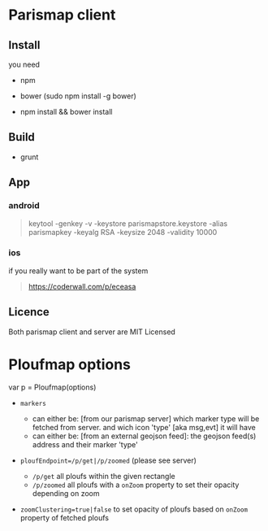 # Parismap client

## Install

you need

* npm
* bower (sudo npm install -g bower)

* npm install && bower install

## Build

- grunt

## App
### android
> keytool -genkey -v -keystore parismapstore.keystore -alias parismapkey -keyalg RSA -keysize 2048 -validity 10000

### ios
if you really want to be part of the system
> https://coderwall.com/p/eceasa

## Licence
Both parismap client and server are MIT Licensed

# Ploufmap options

  var p = Ploufmap(options)

* `markers`
	* can either be: [from our parismap server] which marker type will be fetched from server. and wich icon 'type' [aka msg,evt] it will have
    * can either be: [from an external geojson feed]: the geojson feed(s) address and their marker 'type'

* `ploufEndpoint=/p/get|/p/zoomed` (please see server)
  * `/p/get` all ploufs within the given rectangle
  * `/p/zoomed` all ploufs with a `onZoom` property to set their opacity depending on zoom
* `zoomClustering=true|false` to set opacity of ploufs based on `onZoom` property of fetched ploufs
